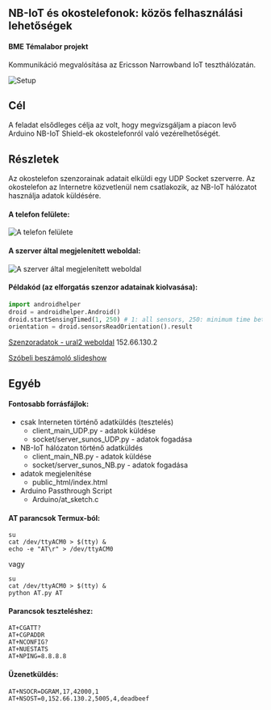 ## NB-IoT és okostelefonok: közös felhasználási lehetőségek
#### BME Témalabor projekt

Kommunikáció megvalósítása az Ericsson Narrowband IoT teszthálózatán.

![Setup](https://i.imgur.com/hBA9YFY.jpg)

## Cél

A feladat elsődleges célja az volt, hogy megvizsgáljam a piacon levő Arduino NB-IoT Shield-ek okostelefonról való vezérelhetőségét.

## Részletek

Az okostelefon szenzorainak adatait elküldi egy UDP Socket szerverre. Az okostelefon az Internetre közvetlenül nem csatlakozik, az NB-IoT hálózatot használja adatok küldésére.

#### A telefon felülete:

![A telefon felülete](https://i.imgur.com/lYcJTJW.jpg)

#### A szerver által megjelenített weboldal:

![A szerver által megjelenített weboldal](https://i.imgur.com/wFQGvNu.jpg)

#### Példakód (az elforgatás szenzor adatainak kiolvasása):
```python
import androidhelper
droid = androidhelper.Android()
droid.startSensingTimed(1, 250) # 1: all sensors, 250: minimum time between readings
orientation = droid.sensorsReadOrientation().result
```

[Szenzoradatok - ural2 weboldal](http://users.hszk.bme.hu/~sl1308/) 152.66.130.2

[Szóbeli beszámoló slideshow](https://goo.gl/Q8ppgK)

## Egyéb

#### Fontosabb forrásfájlok:
* csak Interneten történő adatküldés (tesztelés)
  * client_main_UDP.py - adatok küldése
  * socket/server_sunos_UDP.py - adatok fogadása
* NB-IoT hálózaton történő adatküldés 
  * client_main_NB.py - adatok küldése
  * socket/server_sunos_NB.py - adatok fogadása
* adatok megjelenítése
  * public_html/index.html
* Arduino Passthrough Script
  * Arduino/at_sketch.c


#### AT parancsok Termux-ból:
```
su
cat /dev/ttyACM0 > $(tty) & 
echo -e "AT\r" > /dev/ttyACM0
```
vagy
```
su
cat /dev/ttyACM0 > $(tty) & 
python AT.py AT
```


#### Parancsok teszteléshez:
```
AT+CGATT?
AT+CGPADDR
AT+NCONFIG?
AT+NUESTATS
AT+NPING=8.8.8.8
```


#### Üzenetküldés:
```
AT+NSOCR=DGRAM,17,42000,1
AT+NSOST=0,152.66.130.2,5005,4,deadbeef
```
